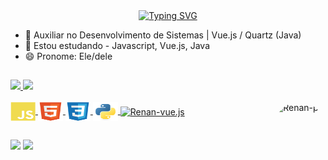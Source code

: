 <div align="center">
<a href="https://git.io/typing-svg"><img src="https://readme-typing-svg.herokuapp.com?font=Fira+Code&pause=1000&width=435&lines=Ol%C3%A1%2C+bem+vindos+ao+meu+perfil+!+%E2%9C%A8%E2%9C%A8%E2%9C%A8" alt="Typing SVG" /></a>
</div>

- 🔭 Auxiliar no Desenvolvimento de Sistemas | Vue.js / Quartz (Java)
- 🌱 Estou estudando - Javascript, Vue.js, Java
- 😄 Pronome: Ele/dele
##
<div>
  <div>
  <a href="[https://github.com/renanandradebr](https://github.com/renanandradebr)"> 
  <img height="170em" src="https://github-readme-stats.vercel.app/api?username=renanandradebr&show_icons=true&theme=dark&include_all_commits=true&count_private=true"/>
  <img height="170em" src="https://github-readme-stats.vercel.app/api/top-langs/?username=renanandradebr&layout=compact&langs_count=16&theme=dark"/>
</div>
 
 
</div>
 
<div style="display: inline_block"><br>
  <img align="center" alt="Renan-Js" height="30" width="40" src="https://raw.githubusercontent.com/devicons/devicon/master/icons/javascript/javascript-plain.svg">
   <img align="center" alt="Renan-HTML" height="30" width="40" src="https://raw.githubusercontent.com/devicons/devicon/master/icons/html5/html5-original.svg">
  <img align="center" alt="Renan-CSS" height="30" width="40" src="https://raw.githubusercontent.com/devicons/devicon/master/icons/css3/css3-original.svg">
  <img align="center" alt="Renan-Python" height="30" width="40" src="https://raw.githubusercontent.com/devicons/devicon/master/icons/python/python-original.svg">
  <img align="right" alt="Renan-pic" height="150" style="border-radius:90px;" src="https://media.tenor.com/a8qMFvt-p6kAAAAC/sailor-moon-anime.gif">
  <img align="center" alt="Renan-vue.js" height="30" width="40" src="https://cdn.jsdelivr.net/gh/devicons/devicon/icons/vuejs/vuejs-original.svg"/>
          
</div>

##
<div>
  
  <a href="https://instagram.com/renan.andradebr" target="_blank"><img src="https://img.shields.io/badge/-Instagram-%23E4405F?style=for-the-badge&logo=instagram&logoColor=white" target="_blank"></a>
  <a href="https://www.linkedin.com/in/carlos-renan-andrade-pereira-6923781a6" target="_blank"><img src="https://img.shields.io/badge/-LinkedIn-%230077B5?style=for-the-badge&logo=linkedin&logoColor=white" target="_blank"></a>
  
</div>
  
